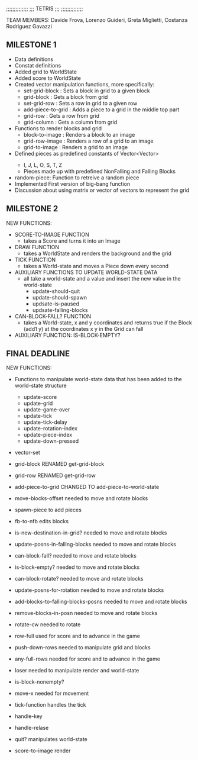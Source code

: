 ;;;;;;;;;;;;;;
;;; TETRIS ;;;
;;;;;;;;;;;;;;


TEAM MEMBERS:
Davide Frova, Lorenzo Guideri, Greta Miglietti, Costanza Rodriguez Gavazzi

MILESTONE 1
-----------------------------
- Data definitions
- Constat definitions
- Added grid to WorldState
- Added score to WorldState
- Created vector manipulation functions, more specifically:
    - set-grid-block : Sets a block in grid to a given block
    - grid-block : Gets a block from grid
    - set-grid-row : Sets a row in grid to a given row
    - add-piece-to-grid : Adds a piece to a grid in the middle top part
    - grid-row : Gets a row from grid
    - grid-column : Gets a column from grid
- Functions to render blocks and grid
    - block-to-image : Renders a block to an image
    - grid-row-image : Renders a row of a grid to an image
    - grid-to-image : Renders a grid to an image
- Defined pieces as predefined constants of Vector<Vector<Block>>
    - I, J, L, O, S, T, Z
    - Pieces made up with predefined NonFalling and Falling Blocks
- random-piece: Function to retreive a random piece
- Implemented First version of big-bang function
- Discussion about using matrix or vector of vectors to represent the grid

MILESTONE 2
-----------------------------
NEW FUNCTIONS:
- SCORE-TO-IMAGE FUNCTION
  - takes a Score and turns it into an Image
- DRAW FUNCTION
  - takes a WorldState and renders the background and the grid
- TICK FUNCTION
  - takes a World-state and moves a Piece down every second
- AUXILIARY FUNCTIONS TO UPDATE WORLD-STATE DATA
  - all take a world-state and a value and insert the new value in the world-state
    - update-should-quit
    - update-should-spawn
    - updsate-is-paused
    - updsate-falling-blocks
- CAN-BLOCK-FALL? FUNCTION
  - takes a World-state, x and y coordinates and returns true if the Block (add1 y) at the coordinates x y in the Grid can fall
- AUXILIARY FUNCTION: IS-BLOCK-EMPTY?


FINAL DEADLINE 
-----------------------------
NEW FUNCTIONS:

- Functions to manipulate world-state data that has been added to the world-state structure
  - update-score
  - update-grid
  - update-game-over
  - update-tick
  - update-tick-delay
  - update-rotation-index
  - update-piece-index
  - update-down-pressed

- vector-set
- grid-block RENAMED get-grid-block
- grid-row RENAMED get-grid-row
- add-piece-to-grid CHANGED TO add-piece-to-world-state
- move-blocks-offset needed to move and rotate blocks
- spawn-piece to add pieces 
- fb-to-nfb edits blocks
- is-new-destination-in-grid? needed to move and rotate blocks
- update-posns-in-falling-blocks needed to move and rotate blocks
- can-block-fall? needed to move and rotate blocks
- is-block-empty? needed to move and rotate blocks
- can-block-rotate? needed to move and rotate blocks
- update-posns-for-rotation needed to move and rotate blocks
- add-blocks-to-falling-blocks-posns needed to move and rotate blocks
- remove-blocks-in-posn needed to move and rotate blocks
- rotate-cw needed to rotate
- row-full used for score and to advance in the game
- push-down-rows needed to manipulate grid and blocks 
- any-full-rows needed for score and to advance in the game
- loser needed to manipulate render and world-state
- is-block-nonempty?
- move-x needed for movement
- tick-function handles the tick
- handle-key
- handle-relase
- quit? manipulates world-state
- score-to-image render




